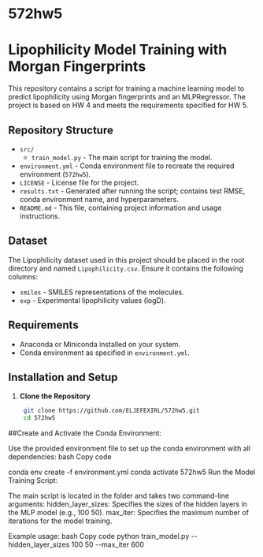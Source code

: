 # 572hw5

# Lipophilicity Model Training with Morgan Fingerprints

This repository contains a script for training a machine learning model to predict lipophilicity using Morgan fingerprints and an MLPRegressor. The project is based on HW 4 and meets the requirements specified for HW 5.

## Repository Structure

- `src/`
  - `train_model.py` - The main script for training the model.
- `environment.yml` - Conda environment file to recreate the required environment (`572hw5`).
- `LICENSE` - License file for the project.
- `results.txt` - Generated after running the script; contains test RMSE, conda environment name, and hyperparameters.
- `README.md` - This file, containing project information and usage instructions.

## Dataset

The Lipophilicity dataset used in this project should be placed in the root directory and named `Lipophilicity.csv`. Ensure it contains the following columns:

- `smiles` - SMILES representations of the molecules.
- `exp` - Experimental lipophilicity values (logD).

## Requirements

- Anaconda or Miniconda installed on your system.
- Conda environment as specified in `environment.yml`.

## Installation and Setup

1. **Clone the Repository**

   ```bash
    git clone https://github.com/ELJEFEXIRL/572hw5.git
    cd 572hw5


##Create and Activate the Conda Environment:

Use the provided environment file to set up the conda environment with all dependencies:
bash
Copy code

conda env create -f environment.yml
conda activate 572hw5
Run the Model Training Script:

The main script is located in the folder and takes two command-line arguments:
hidden_layer_sizes: Specifies the sizes of the hidden layers in the MLP model (e.g., 100 50).
max_iter: Specifies the maximum number of iterations for the model training.

Example usage:
bash
Copy code
python train_model.py --hidden_layer_sizes 100 50 --max_iter 600
